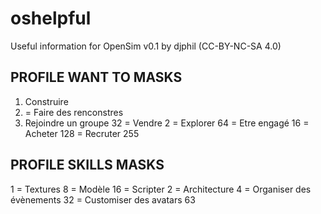 # oshelpful
Useful information for OpenSim v0.1 by djphil (CC-BY-NC-SA 4.0)

## PROFILE WANT TO MASKS
1. Construire
4. = Faire des renconstres
8. Rejoindre un groupe
32  = Vendre
2   = Explorer
64  = Etre engagé
16  = Acheter
128 = Recruter
255

## PROFILE SKILLS MASKS
1   = Textures
8   = Modèle
16  = Scripter
2   = Architecture
4   = Organiser des évènements
32  = Customiser des avatars
63

